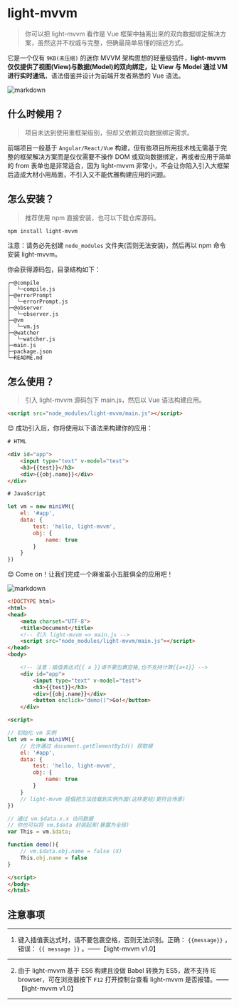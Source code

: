# light-mvvm
>你可以把 light-mvvm 看作是 Vue 框架中抽离出来的双向数据绑定解决方案，虽然这并不权威与完整，但确最简单易懂的描述方式。

它是一个仅有 `9KB(未压缩)` 的迷你 MVVM 架构思想的轻量级插件，**light-mvvm 仅仅提供了视图(View)与数据(Model)的双向绑定，让 View 与 Model 通过 VM 进行实时通讯**，语法借鉴并设计为前端开发者熟悉的 Vue 语法。


![markdown](https://img-blog.csdnimg.cn/20200207130658148.png?x-oss-process=image/watermark,type_ZmFuZ3poZW5naGVpdGk,shadow_10,text_aHR0cHM6Ly9ibG9nLmNzZG4ubmV0L3dlaXhpbl80NDE5ODk2NQ==,size_16,color_FFFFFF,t_70 "markdown")
## 什么时候用？
> 项目未达到使用重框架级别，但却又依赖双向数据绑定需求。

前端项目一般基于 `Angular/React/Vue` 构建，但有些项目所用技术栈无需基于完整的框架解决方案而是仅仅需要不操作 DOM 或双向数据绑定，再或者应用于简单的 from 表单也是非常适合，因为 light-mvvm 非常小，不会让你陷入引入大框架后造成大材小用局面，不引入又不能优雅构建应用的问题。
## 怎么安装？
> 推荐使用 npm 直接安装，也可以下载仓库源码。

```bash
npm install light-mvvm
```
注意：请务必先创建 `node_modules` 文件夹(否则无法安装)，然后再以 npm 命令安装 light-mvvm。

你会获得源码包，目录结构如下：
```
┌─@compile
│  └─compile.js
├─@errorPrompt
│  └─errorPrompt.js
├─@observer
│  └─observer.js
├─@vm
│  └─vm.js
├─@watcher
│  └─watcher.js
├─main.js
├─package.json
└─README.md
```
## 怎么使用？
> 引入 light-mvvm 源码包下 main.js，然后以 Vue 语法构建应用。

```html
<script src="node_modules/light-mvvm/main.js"></script>
```

😊 成功引入后，你将使用以下语法来构建你的应用：

```html
# HTML

<div id="app">
    <input type="text" v-model="test">
    <h3>{{test}}</h3>
    <div>{{obj.name}}</div>
</div>
```
```javascript
# JavaScript

let vm = new miniVM({
    el: '#app',
    data: {
        test: 'hello, light-mvvm',
        obj: {
            name: true
        }
    }
})
```

😊 Come on！让我们完成一个麻雀虽小五脏俱全的应用吧！

![markdown](https://img-blog.csdnimg.cn/20200208145800193.gif "markdown")
```html
<!DOCTYPE html>
<html>
<head>
    <meta charset="UTF-8">
    <title>Document</title>
    <!-- 引入 light-mvvm => main.js -->
    <script src="node_modules/light-mvvm/main.js"></script>
</head>
<body>

    <!-- 注意：插值表达式{{ a }}请不要包裹空格,也不支持计算{{a+1}} -->
    <div id="app">
        <input type="text" v-model="test">
        <h3>{{test}}</h3>
        <div>{{obj.name}}</div>
        <button onclick="demo()">Go!</button>
    </div>

<script>

// 初始化 vm 实例
let vm = new miniVM({
    // 允许通过 document.getElementById() 获取根
    el: '#app',
    data: {
        test: 'hello, light-mvvm',
        obj: {
            name: true
        }
    }
    // light-mvvm 提倡把方法挂载到实例外面(这样更轻/更符合场景)
})

// 通过 vm.$data.x.x 访问数据
// 你也可以将 vm.$data 封装起来(暴露为全局)
var This = vm.$data;

function demo(){
    // vm.$data.obj.name = false (X)
    This.obj.name = false
}

</script>
</body>
</html>
```

## 注意事项
****
1. 键入插值表达式时，请不要包裹空格，否则无法识别。正确： `{{message}}` ，错误： `{{ message }}` 。——【light-mvvm v1.0】
****
2. 由于 light-mvvm 基于 ES6 构建且没做 Babel 转换为 ES5，故不支持 IE browser，可在浏览器按下 `F12` 打开控制台查看 light-mvvm 是否报错。——【light-mvvm v1.0】
****
